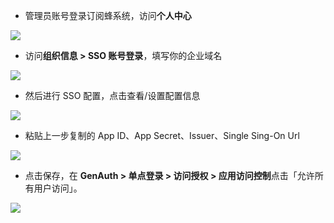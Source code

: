 <IntegrationDetailCard :title="`在订阅蜂中配置 SSO`">

- 管理员账号登录订阅蜂系统，访问**个人中心**

![](~@imagesZhCn/integration/dingyuefeng/2-1.png)

- 访问**组织信息 &gt; SSO 账号登录**，填写你的企业域名

![](~@imagesZhCn/integration/dingyuefeng/1-4.png)

- 然后进行 SSO 配置，点击查看/设置配置信息

![](~@imagesZhCn/integration/dingyuefeng/2-2.png)

- 粘贴上一步复制的 App ID、App Secret、Issuer、Single Sing-On Url

![](~@imagesZhCn/integration/dingyuefeng/2-3.png)

- 点击保存，在 **GenAuth &gt; 单点登录 &gt; 访问授权 &gt; 应用访问控制**点击「允许所有用户访问」。

![](~@imagesZhCn/integration/dingyuefeng/2-4.png)

</IntegrationDetailCard>
